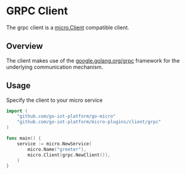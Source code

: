 # GRPC Client

The grpc client is a [micro.Client](https://godoc.org/github.com/go-iot-platform/go-micro/client#Client) compatible client.

## Overview

The client makes use of the [google.golang.org/grpc](google.golang.org/grpc) framework for the underlying communication mechanism.

## Usage

Specify the client to your micro service

```go
import (
	"github.com/go-iot-platform/go-micro"
	"github.com/go-iot-platform/micro-plugins/client/grpc"
)

func main() {
	service := micro.NewService(
		micro.Name("greeter"),
		micro.Client(grpc.NewClient()),
	)
}
```
